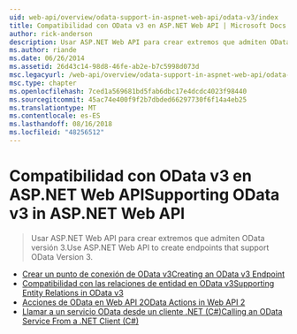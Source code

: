 ```yaml
---
uid: web-api/overview/odata-support-in-aspnet-web-api/odata-v3/index
title: Compatibilidad con OData v3 en ASP.NET Web API | Microsoft Docs
author: rick-anderson
description: Usar ASP.NET Web API para crear extremos que admiten OData versión 3.
ms.author: riande
ms.date: 06/26/2014
ms.assetid: 26d43c14-98d8-46fe-ab2e-b7c5998d073d
msc.legacyurl: /web-api/overview/odata-support-in-aspnet-web-api/odata-v3
msc.type: chapter
ms.openlocfilehash: 7ced1a569681bd5fab6dbc17e4dcdc4023f98440
ms.sourcegitcommit: 45ac74e400f9f2b7dbded66297730f6f14a4eb25
ms.translationtype: MT
ms.contentlocale: es-ES
ms.lasthandoff: 08/16/2018
ms.locfileid: "48256512"
---
```

<a name="supporting-odata-v3-in-aspnet-web-api"></a><span data-ttu-id="a3d86-103">Compatibilidad con OData v3 en ASP.NET Web API</span><span class="sxs-lookup"><span data-stu-id="a3d86-103">Supporting OData v3 in ASP.NET Web API</span></span>
====================
> <span data-ttu-id="a3d86-104">Usar ASP.NET Web API para crear extremos que admiten OData versión 3.</span><span class="sxs-lookup"><span data-stu-id="a3d86-104">Use ASP.NET Web API to create endpoints that support OData Version 3.</span></span>


- [<span data-ttu-id="a3d86-105">Crear un punto de conexión de OData v3</span><span class="sxs-lookup"><span data-stu-id="a3d86-105">Creating an OData v3 Endpoint</span></span>](creating-an-odata-endpoint.md)
- [<span data-ttu-id="a3d86-106">Compatibilidad con las relaciones de entidad en OData v3</span><span class="sxs-lookup"><span data-stu-id="a3d86-106">Supporting Entity Relations in OData v3</span></span>](working-with-entity-relations.md)
- [<span data-ttu-id="a3d86-107">Acciones de OData en Web API 2</span><span class="sxs-lookup"><span data-stu-id="a3d86-107">OData Actions in Web API 2</span></span>](odata-actions.md)
- [<span data-ttu-id="a3d86-108">Llamar a un servicio OData desde un cliente .NET (C#)</span><span class="sxs-lookup"><span data-stu-id="a3d86-108">Calling an OData Service From a .NET Client (C#)</span></span>](calling-an-odata-service-from-a-net-client.md)
